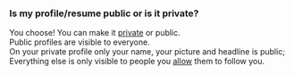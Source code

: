 
### Is my profile/resume public or is it private? ###
You choose! You can make it [private](https://atbox.io/settings) or public.  
Public profiles are visible to everyone.  
On your private profile only your name, your picture and headline is public; Everything else is only visible to people you [allow](https://atbox.io/requests) them to follow you.

